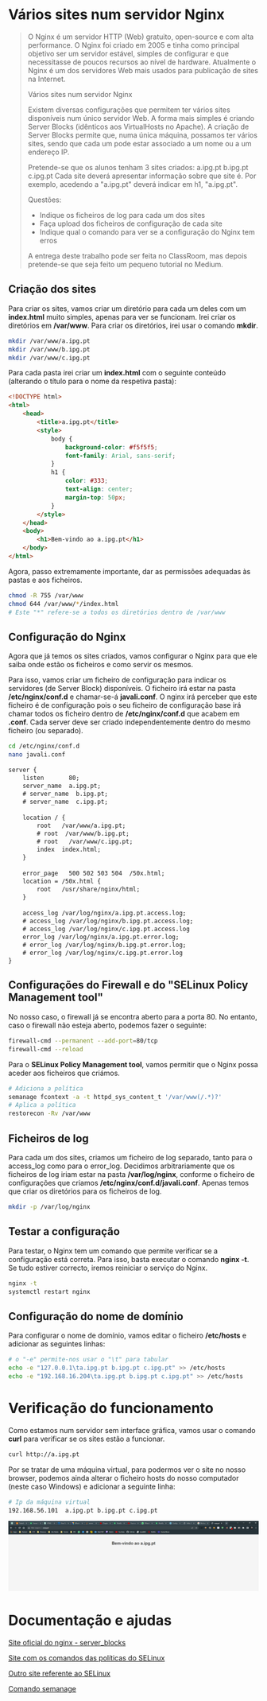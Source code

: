 # Vários sites num servidor Nginx

> O Nginx é um servidor HTTP (Web) gratuito, open-source e com alta performance. O Nginx foi criado em 2005 e tinha como principal objetivo ser um servidor estável, simples de configurar e que necessitasse de poucos recursos ao nível de hardware. Atualmente o Nginx é um dos servidores Web mais usados para publicação de sites na Internet.
>
> Vários sites num servidor Nginx
>
> Existem diversas configurações que permitem ter vários sites disponíveis num único servidor Web. A forma mais simples é criando Server Blocks (idênticos aos VirtualHosts no Apache). A criação de Server Blocks permite que, numa única máquina, possamos ter vários sites, sendo que cada um pode estar associado a um nome ou a um endereço IP.
>
> Pretende-se que os alunos tenham 3 sites criados: a.ipg.pt b.ipg.pt c.ipg.pt Cada site deverá apresentar informação sobre que site é. Por exemplo, acedendo a "a.ipg.pt" deverá indicar em h1, "a.ipg.pt".
>
> Questões:
>
> -   Indique os ficheiros de log para cada um dos sites
> -   Faça upload dos ficheiros de configuração de cada site
> -   Indique qual o comando para ver se a configuração do Nginx tem erros
>
> A entrega deste trabalho pode ser feita no ClassRoom, mas depois pretende-se que seja feito um pequeno tutorial no Medium.

## Criação dos sites

Para criar os sites, vamos criar um diretório para cada um deles com um **index.html** muito simples, apenas para ver se funcionam. Irei criar os diretórios em **/var/www**. Para criar os diretórios, irei usar o comando **mkdir**.

```bash
mkdir /var/www/a.ipg.pt
mkdir /var/www/b.ipg.pt
mkdir /var/www/c.ipg.pt
```

Para cada pasta irei criar um **index.html** com o seguinte conteúdo (alterando o título para o nome da respetiva pasta):

```html
<!DOCTYPE html>
<html>
    <head>
        <title>a.ipg.pt</title>
        <style>
            body {
                background-color: #f5f5f5;
                font-family: Arial, sans-serif;
            }
            h1 {
                color: #333;
                text-align: center;
                margin-top: 50px;
            }
        </style>
    </head>
    <body>
        <h1>Bem-vindo ao a.ipg.pt</h1>
    </body>
</html>
```

Agora, passo extremamente importante, dar as permissões adequadas às pastas e aos ficheiros.

```bash
chmod -R 755 /var/www
chmod 644 /var/www/*/index.html
# Este "*" refere-se a todos os diretórios dentro de /var/www
```

## Configuração do Nginx

Agora que já temos os sites criados, vamos configurar o Nginx para que ele saiba onde estão os ficheiros e como servir os mesmos.

Para isso, vamos criar um ficheiro de configuração para indicar os servidores (de Server Block) disponíveis. O ficheiro irá estar na pasta **/etc/nginx/conf.d** e chamar-se-á **javali.conf**. O nginx irá perceber que este ficheiro é de configuração pois o seu ficheiro de configuração base irá chamar todos os ficheiro dentro de **/etc/nginx/conf.d** que acabem em **.conf**. Cada server deve ser criado independentemente dentro do mesmo ficheiro (ou separado).

```bash
cd /etc/nginx/conf.d
nano javali.conf
```

```nginx
server {
    listen       80;
    server_name  a.ipg.pt;
    # server_name  b.ipg.pt;
    # server_name  c.ipg.pt;

    location / {
        root   /var/www/a.ipg.pt;
        # root  /var/www/b.ipg.pt;
        # root   /var/www/c.ipg.pt;
        index  index.html;
    }

    error_page   500 502 503 504  /50x.html;
    location = /50x.html {
        root   /usr/share/nginx/html;
    }

    access_log /var/log/nginx/a.ipg.pt.access.log;
    # access_log /var/log/nginx/b.ipg.pt.access.log;
    # access_log /var/log/nginx/c.ipg.pt.access.log
    error_log /var/log/nginx/a.ipg.pt.error.log;
    # error_log /var/log/nginx/b.ipg.pt.error.log;
    # error_log /var/log/nginx/c.ipg.pt.error.log
}
```

## Configurações do Firewall e do "SELinux Policy Management tool"

No nosso caso, o firewall já se encontra aberto para a porta 80. No entanto, caso o firewall não esteja aberto, podemos fazer o seguinte:

```bash
firewall-cmd --permanent --add-port=80/tcp
firewall-cmd --reload
```

Para o **SELinux Policy Management tool**, vamos permitir que o Nginx possa aceder aos ficheiros que criámos.

```bash
# Adiciona a política
semanage fcontext -a -t httpd_sys_content_t '/var/www(/.*)?'
# Aplica a política
restorecon -Rv /var/www
```

## Ficheiros de log

Para cada um dos sites, criamos um ficheiro de log separado, tanto para o access_log como para o error_log. Decidimos arbitrariamente que os ficheiros de log iriam estar na pasta **/var/log/nginx**, conforme o ficheiro de configurações que criamos **/etc/nginx/conf.d/javali.conf**. Apenas temos que criar os diretórios para os ficheiros de log.

```bash
mkdir -p /var/log/nginx
```

## Testar a configuração

Para testar, o Nginx tem um comando que permite verificar se a configuração está correta. Para isso, basta executar o comando **nginx -t**. Se tudo estiver correcto, iremos reiniciar o serviço do Nginx.

```bash
nginx -t
systemctl restart nginx
```

## Configuração do nome de domínio

Para configurar o nome de domínio, vamos editar o ficheiro **/etc/hosts** e adicionar as seguintes linhas:

```bash
# o "-e" permite-nos usar o "\t" para tabular
echo -e "127.0.0.1\ta.ipg.pt b.ipg.pt c.ipg.pt" >> /etc/hosts
echo -e "192.168.16.204\ta.ipg.pt b.ipg.pt c.ipg.pt" >> /etc/hosts
```

# Verificação do funcionamento

Como estamos num servidor sem interface gráfica, vamos usar o comando **curl** para verificar se os sites estão a funcionar.

```bash
curl http://a.ipg.pt
```

Por se tratar de uma máquina virtual, para podermos ver o site no nosso browser, podemos ainda alterar o ficheiro hosts do nosso computador (neste caso Windows) e adicionar a seguinte linha:

```bash
# Ip da máquina virtual
192.168.56.101	a.ipg.pt b.ipg.pt c.ipg.pt
```

<center>
<img src="./Assets/site.png" width="">
</center>

# Documentação e ajudas

[Site oficial do nginx - server_blocks](https://www.nginx.com/resources/wiki/start/topics/examples/server_blocks/)

[Site com os comandos das políticas do SELinux](https://www.serverlab.ca/tutorials/linux/web-servers-linux/configuring-selinux-policies-for-apache-web-servers/)

[Outro site referente ao SELinux](https://www.nginx.com/blog/using-nginx-plus-with-selinux/)

[Comando semanage](https://www.redhat.com/sysadmin/semanage-keep-selinux-enforcing)
